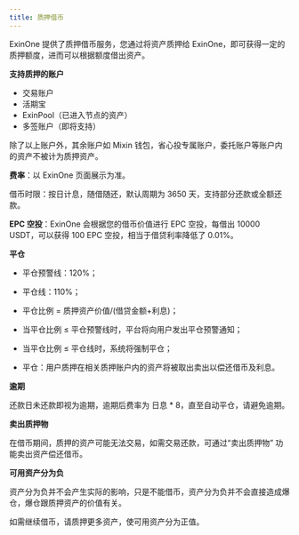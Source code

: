 ```yaml
---
title: 质押借币
---
```


ExinOne 提供了质押借币服务，您通过将资产质押给 ExinOne，即可获得一定的质押额度，进而可以根据额度借出资产。



**支持质押的账户**

- 交易账户
- 活期宝
- ExinPool（已进入节点的资产）
- 多签账户（即将支持）

除了以上账户外，其余账户如 Mixin 钱包，省心投专属账户，委托账户等账户内的资产不被计为质押资产。



**费率**：以 ExinOne 页面展示为准。

借币时限：按日计息，随借随还，默认周期为 3650 天，支持部分还款或全额还款。

**EPC 空投**：ExinOne 会根据您的借币价值进行 EPC 空投，每借出 10000 USDT，可以获得 100 EPC 空投，相当于借贷利率降低了 0.01%。

**平仓**

- 平仓预警线：120%；
- 平仓线：110%；
- 平仓比例 = 质押资产价值/(借贷金额+利息)；
- 当平仓比例 ≤ 平仓预警线时，平台将向用户发出平仓预警通知；
- 当平仓比例 ≤ 平仓线时，系统将强制平仓；

- 平仓：用户质押在相关质押账户内的资产将被取出卖出以偿还借币及利息。

**逾期**

还款日未还款即视为逾期，逾期后费率为 日息 * 8，直至自动平仓，请避免逾期。

**卖出质押物**

在借币期间，质押的资产可能无法交易，如需交易还款，可通过“卖出质押物” 功能卖出资产偿还借币。

**可用资产分为负** 

资产分为负并不会产生实际的影响，只是不能借币，资产分为负并不会直接造成爆仓，爆仓跟质押资产的价值有关。

如需继续借币，请质押更多资产，使可用资产分为正值。



